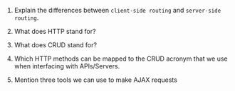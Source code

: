 1.  Explain the differences between `client-side routing` and `server-side routing`.


2.  What does HTTP stand for?


3.  What does CRUD stand for?


4.  Which HTTP methods can be mapped to the CRUD acronym that we use when interfacing with APIs/Servers.


5.  Mention three tools we can use to make AJAX requests